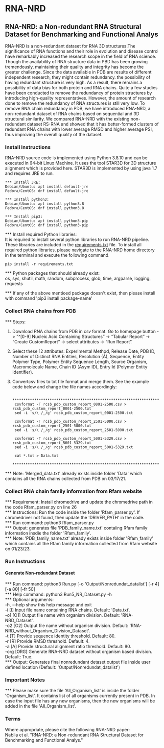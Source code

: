 # RNA-NRD 

## RNA-NRD: a Non-redundant RNA Structural Dataset for Benchmarking and Functional Analys  
RNA-NRD is a non-redundant dataset for RNA 3D structures.The significance of RNA functions and their role in evolution and disease control have remarkably increased the research scope in the field of RNA science. Though the availability of RNA structure data in PBD has been growing tremendously, maintaining their quality and integrity has become the greater challenge. Since the data available in PDB are results of different independent research, they might contain redundancy. the possibility of having redundant structure is very high. As a result, there remains a possibility of data bias for both protein and RNA chains. Quite a few studies have been conducted to remove the redundancy of protein structures by introducing high-quality representatives. However, the amount of research done to remove the redundancy of RNA structures is still very low. To remove RNA chain redundancy in PDB, we have introduced RNA-NRD, a non-redundant dataset of RNA chains based on sequential and 3D structural similarity. We compared RNA-NRD with the existing non-redundant dataset RS-RNA and showed that it has better-formed clusters of redundant RNA chains with lower average RMSD and higher average PSI, thus improving the overall quality of the dataset.

### Install Instructions 
RNA-NRD source code is implemented using Python 3.8.10 and can be executed in 64-bit Linux Machine. It uses the tool STAR3D for 3D structure alignment which is provided here. STAR3D is implemented by using java 1.7 and requires JRE to run.

```
*** Install JRE:  
Debian/Ubuntu: apt install default-jre
Fedora/CentOS: dnf install default-jre 

*** Install python3:  
Debian/Ubuntu: apt install python3.8  
Fedora/CentOS: dnf install python3.8  

*** Install pip3:   
Debian/Ubuntu: apt install python3-pip  
Fedora/CentOS: dnf install python3-pip  
```

*** Install required Python libraries:  
It is required to install several python libraries to run RNA-NRD pipeline. These libraries are included in the [requirements.txt](requirements.txt) file. To install all required python libraries, please navigate to the RNA-NRD home directory in the terminal and execute the following command.

```
pip install -r requirements.txt
``` 

*** Python packages that should already exist:  
os, sys, shutil, math, random, subprocess, glob, time, argparse, logging, requests  
  
*** If any of the above mentioed package doesn't exist, then please install with command 'pip3 install package-name'



### Collect RNA chains from PDB
*** Steps:
1. Download RNA chains from PDB in csv format. Go to homepage button -> “^[0-9] Nucleic Acid Containing Structures” -> “Tabular Report” -> “Create CustomReport” -> select attributes -> “Run Report”.
2. Select these 12 attributes: Experimental Method, Release Date, PDB ID, Number of Distinct RNA Entities, Resolution (Å), Sequence, Entity Polymer Type, Polymer Entity Sequence Length, Source Organism, Macromolecule Name, Chain ID (Asym ID), Entry Id (Polymer Entity Identifier).
3. Convertcsv files to txt file format and merge them. See the example code below and change the file names accordingly:
		
		****************************************************************************************
		csvformat -T rcsb_pdb_custom_report_0001-2500.csv > rcsb_pdb_custom_report_0001-2500.txt
		sed -i 's/\ /_/g' rcsb_pdb_custom_report_0001-2500.txt

		csvformat -T rcsb_pdb_custom_report_2501-5000.csv > rcsb_pdb_custom_report_2501-5000.txt
		sed -i 's/\ /_/g' rcsb_pdb_custom_report_2501-5000.txt

		csvformat -T rcsb_pdb_custom_report_5001-5329.csv > rcsb_pdb_custom_report_5001-5329.txt
		sed -i 's/\ /_/g' rcsb_pdb_custom_report_5001-5329.txt

		cat *.txt > Data.txt
		****************************************************************************************
		
*** Note: 'Merged_data.txt' already exists inside folder 'Data' which contains all the RNA chains collected from PDB on 03/17/21.



### Collect RNA chain family information from Rfam website   
*** Requirement: Install chromedrive and update the chromedrive path in the code Rfam_parser.py on line 26   
*** Instructions: Run the code inside the folder 'Rfam_parser.py'. If chromedriver not found, then update the 'DRIVER_PATH' in the code.     
*** Run command: python3 Rfam_parser.py  
*** Output: generates file 'PDB_family_name.txt' contaiing Rfam family information insdie the folder 'Rfam_family'.   
*** Note: 'PDB_family_name.txt' already exists inside folder 'Rfam_family' which contains all the Rfam family information collected from Rfam website on 01/23/23.     


### Run Instructions
  
#### Generate Non-redundant Dataset  
  
*** Run command: python3 Run.py [-o 'Output/Nonredundat_datalist'] [-r 4] [-a 80] [-fr 50]  
*** Help command: python3 Run5_NR_Dataset.py -h  
*** Optional arguments:  
  -h, --help  show this help message and exit  
  -i [I]      Input file name containing RNA chains. Default: 'Data.txt'.  
  -o1 [O1]    Output file name with organism division. Default: 'RNA-NRD_Dataset'.  
  -o2 [O2]    Output file name without organism division. Default: 'RNA-NRD_without_Organism_Division_Dataset'.  
  -t [T]      Provide sequence identity threshold. Default: 80.  
  -r [R]      Provide RMSD threshold. Default: 4.  
  -a [A]      Provide structural alignment ratio threshold. Default: 80.  
  -org [ORG]  Generate RNA-NRD dataset without organism based division. Default: True.  
*** Output: Generates final nonredundant detaset output file inside user defined location (Default: 'Output/Nonredundat_datalist')  

            
### Important Notes
*** Please make sure the file 'All_Organism_list' is inside the folder 'Organism_list'. It contains list of all organisms currently present in PDB. In case the input file has any new organisms, then the new organisms will be added in the file 'All_Organism_list'.                


### Terms  
Where appropriate, please cite the following RNA-NRD paper:  
Nabila et al. "RNA-NRD: a Non-redundant RNA Structural Dataset for Benchmarking and Functional Analys."  
